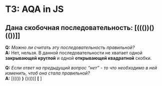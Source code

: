 
# ТЗ: AQA in JS

## Дана скобочная последовательность: [((())()(())]]

**Q:** *Можно ли считать эту последовательность правильной?*<br>
**A:**  Нет, нельзя. В данной последовательности не хватает одной **закрывающей круглой** и одной **открывающей квадратной** скобки.

**Q:** *Если ответ на предыдущий вопрос “нет” - то что необходимо в ней изменить, чтоб она стала правильной?*<br>
**A:**  \[((())   **)**   ()(())\]   **\[**   \]
